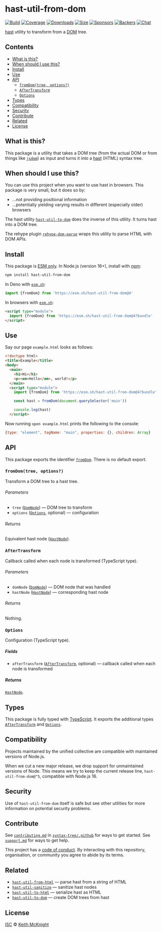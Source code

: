 # hast-util-from-dom

[![Build][build-badge]][build]
[![Coverage][coverage-badge]][coverage]
[![Downloads][downloads-badge]][downloads]
[![Size][size-badge]][size]
[![Sponsors][sponsors-badge]][collective]
[![Backers][backers-badge]][collective]
[![Chat][chat-badge]][chat]

[hast][] utility to transform from a [DOM][] tree.

## Contents

*   [What is this?](#what-is-this)
*   [When should I use this?](#when-should-i-use-this)
*   [Install](#install)
*   [Use](#use)
*   [API](#api)
    *   [`fromDom(tree, options?)`](#fromdomtree-options)
    *   [`AfterTransform`](#aftertransform)
    *   [`Options`](#options)
*   [Types](#types)
*   [Compatibility](#compatibility)
*   [Security](#security)
*   [Contribute](#contribute)
*   [Related](#related)
*   [License](#license)

## What is this?

This package is a utility that takes a DOM tree (from the actual DOM or from
things like [`jsdom`][jsdom]) as input and turns it into a [hast][] (HTML)
syntax tree.

## When should I use this?

You can use this project when you want to use hast in browsers.
This package is very small, but it does so by:

*   …not providing positional information
*   …potentially yielding varying results in different (especially older)
    browsers

The hast utility [`hast-util-to-dom`][hast-util-to-dom] does the inverse of this
utility.
It turns hast into a DOM tree.

The rehype plugin [`rehype-dom-parse`][rehype-dom-parse] wraps this utility to
parse HTML with DOM APIs.

## Install

This package is [ESM only][esm].
In Node.js (version 16+), install with [npm][]:

```sh
npm install hast-util-from-dom
```

In Deno with [`esm.sh`][esmsh]:

```js
import {fromDom} from 'https://esm.sh/hast-util-from-dom@4'
```

In browsers with [`esm.sh`][esmsh]:

```html
<script type="module">
  import {fromDom} from 'https://esm.sh/hast-util-from-dom@4?bundle'
</script>
```

## Use

Say our page `example.html` looks as follows:

```html
<!doctype html>
<title>Example</title>
<body>
  <main>
    <h1>Hi</h1>
    <p><em>Hello</em>, world!</p>
  </main>
  <script type="module">
    import {fromDom} from 'https://esm.sh/hast-util-from-dom@4?bundle'

    const hast = fromDom(document.querySelector('main'))

    console.log(hast)
  </script>
```

Now running `open example.html` prints the following to the console:

```js
{type: "element", tagName: "main", properties: {}, children: Array}
```

## API

This package exports the identifier [`fromDom`][api-from-dom].
There is no default export.

### `fromDom(tree, options?)`

Transform a DOM tree to a hast tree.

###### Parameters

*   `tree` ([`DomNode`][dom-node])
    — DOM tree to transform
*   `options` ([`Options`][api-options], optional)
    — configuration

###### Returns

Equivalent hast node ([`HastNode`][hast-node]).

### `AfterTransform`

Callback called when each node is transformed (TypeScript type).

###### Parameters

*   `domNode` ([`DomNode`][dom-node])
    — DOM node that was handled
*   `hastNode` ([`HastNode`][hast-node])
    — corresponding hast node

###### Returns

Nothing.

### `Options`

Configuration (TypeScript type).

##### Fields

*   `afterTransform` ([`AfterTransform`][api-after-transform], optional)
    — callback called when each node is transformed

##### Returns

[`HastNode`][hast-node].

## Types

This package is fully typed with [TypeScript][].
It exports the additional types [`AfterTransform`][api-after-transform] and
[`Options`][api-options].

## Compatibility

Projects maintained by the unified collective are compatible with maintained
versions of Node.js.

When we cut a new major release, we drop support for unmaintained versions of
Node.
This means we try to keep the current release line, `hast-util-from-dom@^5`,
compatible with Node.js 16.

## Security

Use of `hast-util-from-dom` itself is safe but see other utilities for more
information on potential security problems.

## Contribute

See [`contributing.md`][contributing] in [`syntax-tree/.github`][health] for
ways to get started.
See [`support.md`][support] for ways to get help.

This project has a [code of conduct][coc].
By interacting with this repository, organisation, or community you agree to
abide by its terms.

## Related

*   [`hast-util-from-html`][hast-util-from-html]
    — parse hast from a string of HTML
*   [`hast-util-sanitize`](https://github.com/syntax-tree/hast-util-sanitize)
    — sanitize hast nodes
*   [`hast-util-to-html`](https://github.com/syntax-tree/hast-util-to-html)
    — serialize hast as HTML
*   [`hast-util-to-dom`](https://github.com/syntax-tree/hast-util-to-dom)
    — create DOM trees from hast

## License

[ISC][license] © [Keith McKnight][author]

<!-- Definitions -->

[build-badge]: https://github.com/syntax-tree/hast-util-from-dom/workflows/main/badge.svg

[build]: https://github.com/syntax-tree/hast-util-from-dom/actions

[coverage-badge]: https://img.shields.io/codecov/c/github/syntax-tree/hast-util-from-dom.svg

[coverage]: https://codecov.io/github/syntax-tree/hast-util-from-dom

[downloads-badge]: https://img.shields.io/npm/dm/hast-util-from-dom.svg

[downloads]: https://www.npmjs.com/package/hast-util-from-dom

[size-badge]: https://img.shields.io/badge/dynamic/json?label=minzipped%20size&query=$.size.compressedSize&url=https://deno.bundlejs.com/?q=hast-util-from-dom

[size]: https://bundlejs.com/?q=hast-util-from-dom

[sponsors-badge]: https://opencollective.com/unified/sponsors/badge.svg

[backers-badge]: https://opencollective.com/unified/backers/badge.svg

[collective]: https://opencollective.com/unified

[chat-badge]: https://img.shields.io/badge/chat-discussions-success.svg

[chat]: https://github.com/syntax-tree/unist/discussions

[npm]: https://docs.npmjs.com/cli/install

[esm]: https://gist.github.com/sindresorhus/a39789f98801d908bbc7ff3ecc99d99c

[esmsh]: https://esm.sh

[typescript]: https://www.typescriptlang.org

[license]: license

[author]: https://keith.mcknig.ht

[health]: https://github.com/syntax-tree/.github

[contributing]: https://github.com/syntax-tree/.github/blob/main/contributing.md

[support]: https://github.com/syntax-tree/.github/blob/main/support.md

[coc]: https://github.com/syntax-tree/.github/blob/main/code-of-conduct.md

[hast]: https://github.com/syntax-tree/hast

[hast-node]: https://github.com/syntax-tree/hast#nodes

[dom]: https://developer.mozilla.org/docs/Web/API/Document_Object_Model

[dom-node]: https://developer.mozilla.org/docs/Web/API/Node

[hast-util-from-html]: https://github.com/syntax-tree/hast-util-from-html

[hast-util-to-dom]: https://github.com/syntax-tree/hast-util-to-dom

[rehype-dom-parse]: https://github.com/rehypejs/rehype-dom/tree/main/packages/rehype-dom-parse

[jsdom]: https://github.com/jsdom/jsdom

[api-from-dom]: #fromdomtree-options

[api-options]: #options

[api-after-transform]: #aftertransform
